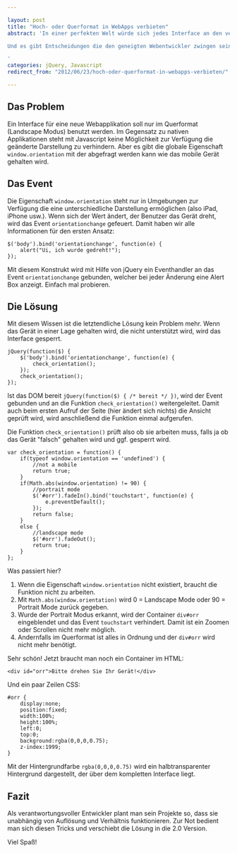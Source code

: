 ```yaml
---

layout: post
title: "Hoch- oder Querformat in WebApps verbieten"
abstract: 'In einer perfekten Welt würde sich jedes Interface an den verfügbaren Platz perfekt anpassen. Es würde auch niemand mit `$.browser` rausfinden welcher Browser benutzt wird, sondern mit Feature Detection die benötigte Funktion überprüfen. jQuery wird uns da in eine Richtung zwingen und den Support für die Funktion in jQuery 1.9 entfernen. Aber es gibt ja Plugins.
Und es gibt Entscheidungen die den geneigten Webentwickler zwingen seine WebApp nur für den Landscape Modus oder den Portrait Modus freizugeben. Zum Beispiel wegen knapper Zeitpläne oder unbedachten Designern, egal! Es gibt eine Lösung.

'
categories: jQuery, Javascript
redirect_from: "2012/06/23/hoch-oder-querformat-in-webapps-verbieten/"

---
```




## Das Problem

Ein Interface für eine neue Webapplikation soll nur im Querformat (Landscape Modus) benutzt werden. Im Gegensatz zu nativen Applikationen steht mit Javascript keine Möglichkeit zur Verfügung die geänderte Darstellung zu verhindern. Aber es gibt die globale Eigenschaft `window.orientation` mit der abgefragt werden kann wie das mobile Gerät gehalten wird.


## Das Event

Die Eigenschaft `window.orientation` steht nur in Umgebungen zur Verfügung die eine unterschiedliche Darstellung ermöglichen (also iPad, iPhone usw.). Wenn sich der Wert ändert, der Benutzer das Gerät dreht, wird das Event `orientationchange` gefeuert. Damit haben wir alle Informationen für den ersten Ansatz:

	$('body').bind('orientationchange', function(e) {
		alert("Ui, ich wurde gedreht!");
	});

Mit diesem Konstrukt wird mit Hilfe von jQuery ein Eventhandler an das Event `orientationchange` gebunden, welcher bei jeder Änderung eine Alert Box anzeigt. Einfach mal probieren.


## Die Lösung

Mit diesem Wissen ist die letztendliche Lösung kein Problem mehr. Wenn das Gerät in einer Lage gehalten wird, die nicht unterstützt wird, wird das Interface gesperrt.

	jQuery(function($) {
		$('body').bind('orientationchange', function(e) {
			check_orientation();
		});
		check_orientation();
	});
	
Ist das DOM bereit `jQuery(function($) { /* bereit */ })`, wird der Event gebunden und an die Funktion `check_orientation()` weitergeleitet. Damit auch beim ersten Aufruf der Seite (hier ändert sich nichts) die Ansicht geprüft wird, wird anschließend die Funktion einmal aufgerufen.

Die Funktion `check_orientation()` prüft also ob sie arbeiten muss, falls ja ob das Gerät "falsch" gehalten wird und ggf. gesperrt wird.

	var check_orientation = function() {
		if(typeof window.orientation == 'undefined') {
			//not a mobile 
			return true;
		}
		if(Math.abs(window.orientation) != 90) {
			//portrait mode
			$('#orr').fadeIn().bind('touchstart', function(e) {
				e.preventDefault();
			});
			return false;
		}
		else {
			//landscape mode
			$('#orr').fadeOut();
			return true;
		}
	};

Was passiert hier?

1. Wenn die Eigenschaft `window.orientation` nicht existiert, braucht die Funktion nicht zu arbeiten.
2. Mit `Math.abs(window.orientation)` wird 0 = Landscape Mode oder 90 = Portrait Mode zurück gegeben.
3. Wurde der Portrait Modus erkannt, wird der Container `div#orr` eingeblendet und das Event `touchstart` verhindert. Damit ist ein Zoomen oder Scrollen nicht mehr möglich.
4. Andernfalls im Querformat ist alles in Ordnung und der `div#orr` wird nicht mehr benötigt.

Sehr schön! Jetzt braucht man noch ein Container im HTML:

	<div id="orr">Bitte drehen Sie Ihr Gerät!</div>

Und ein paar Zeilen CSS:

	#orr {	
		display:none;
		position:fixed;
		width:100%;
		height:100%;
		left:0;
		top:0;
		background:rgba(0,0,0,0.75);
		z-index:1999;
	}
	
Mit der Hintergrundfarbe `rgba(0,0,0,0.75)` wird ein halbtransparenter Hintergrund dargestellt, der über dem kompletten Interface liegt.

## Fazit

Als verantwortungsvoller Entwickler plant man sein Projekte so, dass sie unabhängig von Auflösung und Verhältnis funktionieren. Zur Not bedient man sich diesen Tricks und verschiebt die Lösung in die 2.0 Version.

Viel Spaß!